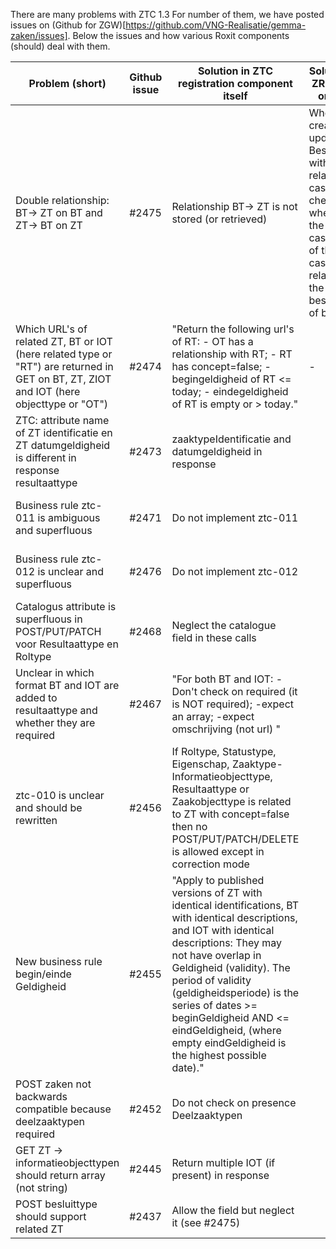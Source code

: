 There are many problems with ZTC 1.3
For number of them, we have posted issues on (Github for ZGW)[https://github.com/VNG-Realisatie/gemma-zaken/issues].
Below the issues and how various Roxit components (should) deal with them. 

| Problem (short) | Github issue | Solution in ZTC registration component itself | Solution in ZRC, BRC or DRC | Solution in ZTC config app (PMA process, casetype management) | Solution in client app |
|-----------------|--------------|-------------------------------------------------|-------------------------------|-------------------------------------------------------------------|-------------------------|
| Double relationship: BT-> ZT on BT and ZT-> BT on ZT | #2475 | Relationship BT-> ZT is not stored (or retrieved) | When creating or updating a Besluit with a related case, check whether the casetype of the case is related to the besluittype of besluit | Only allow config on ZT->BT. Do not give the possibility BT-> ZT | Retrieve possible BT's by a GET on ZT. The get on BT will not return ZT's |
| Which URL's of related ZT, BT or IOT (here related type or "RT") are returned in GET on BT, ZT, ZIOT and IOT (here objecttype or "OT") | #2474 | "Return the following url's of RT: - OT has a relationship with RT; - RT has concept=false; - begingeldigheid of RT <= today; - eindegeldigheid of RT is empty or > today." | - | If the name (= description, identification) of RT also is available in the response - show that. Otherwise do a GET on the RT and show its name. | - |
| ZTC: attribute name of ZT identificatie en ZT datumgeldigheid is different in response resultaattype | #2473 | zaaktypeIdentificatie and datumgeldigheid in response | | use zaaktypeIdentificatie and datumgeldigheid from response |  |
| Business rule ztc-011 is ambiguous and superfluous | #2471 | Do not implement ztc-011 | | Do not implement ztc-011. Do use ztc-010 (with adjustments - see below) and ztc-009 |  |
| Business rule ztc-012 is unclear and superfluous | #2476 | Do not implement ztc-012 | | Do not implement ztc-012. Do use ztc-010 (with adjustments - see below) and ztc-009 |  |
| Catalogus attribute is superfluous in POST/PUT/PATCH voor Resultaattype en Roltype | #2468 | Neglect the catalogue field in these calls | | Don't implement a possibility to add a catalogue to Resultaattype en Roltype |  |
| Unclear in which format BT and IOT are added to resultaattype and whether they are required | #2467 | "For both BT and IOT: - Don't check on required (it is NOT required); -expect an array; -expect omschrijving (not url) " | | "For both BT and IOT: - Don't check on required (it is NOT required); -support multiple (array); -show omschrijving (not url)" |  |
| ztc-010 is unclear and should be rewritten | #2456 | If Roltype, Statustype, Eigenschap, Zaaktype-Informatieobjecttype, Resultaattype or Zaakobjecttype is related to ZT with concept=false then no POST/PUT/PATCH/DELETE is allowed except in correction mode | | If Roltype, Statustype, Eigenschap, Zaaktype-Informatieobjecttype, Resultaattype or Zaakobjecttype is related to ZT with concept=false then no POST/PUT/PATCH/DELETE is allowed except in correction mode |  |
| New business rule begin/einde Geldigheid | #2455 | "Apply to published versions of ZT with identical identifications, BT with identical descriptions, and IOT with identical descriptions: They may not have overlap in Geldigheid (validity). The period of validity (geldigheidsperiode) is the series of dates >= beginGeldigheid AND <= eindGeldigheid, (where empty eindGeldigheid is the highest possible date)." | | "Apply to published versions of ZT with identical identifications, BT with identical descriptions, and IOT with identical descriptions: They may not have overlap in Geldigheid (validity). The period of validity (geldigheidsperiode) is the series of dates >= beginGeldigheid AND <= eindGeldigheid, (where empty eindGeldigheid is the highest possible date)." |  |
| POST zaken not backwards compatible because deelzaaktypen required | #2452 | Do not check on presence Deelzaaktypen | | Do not require deelzaaktypen |  |
| GET ZT -> informatieobjecttypen should return array (not string) | #2445 | Return multiple IOT (if present) in response | | Support multiple IOT in response | Support multiple IOT in response |
| POST besluittype should support related ZT | #2437 | Allow the field but neglect it (see #2475) | | Do not support this attribute (see #2475) |  |
